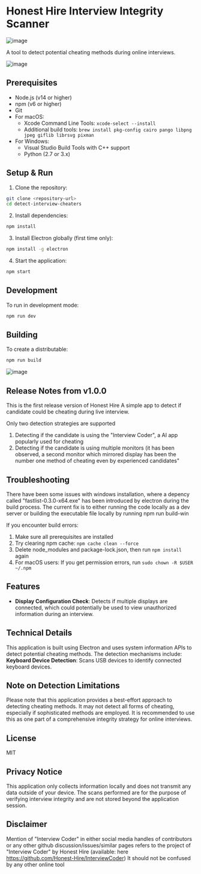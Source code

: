 # Honest Hire Interview Integrity Scanner


![image](https://github.com/user-attachments/assets/804b3df6-d296-4522-af60-ba03788c8f95)

A tool to detect potential cheating methods during online interviews.

![image](https://github.com/user-attachments/assets/04905f38-7e26-4135-ab25-8ecb96b1c108)


## Prerequisites

- Node.js (v14 or higher)
- npm (v6 or higher)
- Git
- For macOS:
  - Xcode Command Line Tools: `xcode-select --install`
  - Additional build tools: `brew install pkg-config cairo pango libpng jpeg giflib librsvg pixman`
- For Windows:
  - Visual Studio Build Tools with C++ support
  - Python (2.7 or 3.x)

## Setup & Run

1. Clone the repository:
```bash
git clone <repository-url>
cd detect-interview-cheaters
```

2. Install dependencies:
```bash
npm install
```

3. Install Electron globally (first time only):
```bash
npm install -g electron
```

4. Start the application:
```bash
npm start
```

## Development

To run in development mode:
```bash
npm run dev
```

## Building

To create a distributable:
```bash
npm run build
```
![image](https://github.com/user-attachments/assets/79edfdb8-61ab-415c-a4d5-6df88407c458)


## Release Notes from v1.0.0
This is the first release version of Honest Hire
A simple app to detect if candidate could be cheating during live interview.

Only two detection strategies are supported

1. Detecting if the candidate is using the "Interview Coder", a AI app popularly used for cheating
2. Detecting if the candidate is using multiple monitors (it has been observed, a second monitor which mirrored display has been the number one method of cheating even by experienced candidates"

## Troubleshooting


There have been some issues with windows installation, where a depency called "fastlist-0.3.0-x64.exe" has been introduced by electron during the build process. The current fix is to either running the code locally as a dev server or building the executable file locally by running npm run build-win


If you encounter build errors:
1. Make sure all prerequisites are installed
2. Try clearing npm cache: `npm cache clean --force`
3. Delete node_modules and package-lock.json, then run `npm install` again
4. For macOS users: If you get permission errors, run `sudo chown -R $USER ~/.npm`

## Features

- **Display Configuration Check**: Detects if multiple displays are connected, which could potentially be used to view unauthorized information during an interview.
  
## Technical Details

This application is built using Electron and uses system information APIs to detect potential cheating methods. The detection mechanisms include:
 **Keyboard Device Detection**: Scans USB devices to identify connected keyboard devices.

## Note on Detection Limitations

Please note that this application provides a best-effort approach to detecting cheating methods. It may not detect all forms of cheating, especially if sophisticated methods are employed. It is recommended to use this as one part of a comprehensive integrity strategy for online interviews.

## License

MIT 

## Privacy Notice

This application only collects information locally and does not transmit any data outside of your device. The scans performed are for the purpose of verifying interview integrity and are not stored beyond the application session. 

## Disclaimer
Mention of "Interview Coder" in either social media handles of contributors or any other github discussion/issues/similar pages refers to the project of "Interview Coder" by Honest Hire (available: here https://github.com/Honest-Hire/InterviewCoder) It should not be confused by any other online tool
